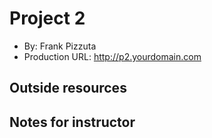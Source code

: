# Project 2
+ By: Frank Pizzuta
+ Production URL: <http://p2.yourdomain.com>

## Outside resources


## Notes for instructor


